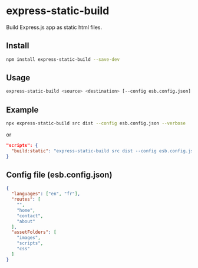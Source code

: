 # express-static-build

Build Express.js app as static html files.

## Install

```bash
npm install express-static-build --save-dev
```

## Usage

```bash
express-static-build <source> <destination> [--config esb.config.json] [--verbose|-v]
```

## Example

```bash
npx express-static-build src dist --config esb.config.json --verbose
```
or
```json
"scripts": {
  "build:static": "express-static-build src dist --config esb.config.json --verbose",
}
```

## Config file (esb.config.json)
```json
{
  "languages": ["en", "fr"],
  "routes": [
    "",
    "home",
    "contact",
    "about"
  ],
  "assetFolders": [
    "images",
    "scripts",
    "css"
  ]
}
```
